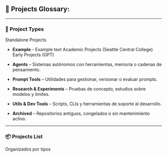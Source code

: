 ## 📁 Projects Glossary:

---

### 🧱 Project Types

Standalone Projects
- **Example** - Example text
Academic Projects (Seattle Central College)
Early Projects (GPT)

- **Agents** – Sistemas autónomos con herramientas, memoria o cadenas de pensamiento.
- **Prompt Tools** – Utilidades para gestionar, versionar o evaluar prompts.
- **Research & Experiments** – Pruebas de concepto, estudios sobre modelos y límites.
- **Utils & Dev Tools** – Scripts, CLIs y herramientas de soporte al desarrollo.
- **Archived** – Repositorios antiguos, congelados o sin mantenimiento activo.

---

### 📦 Projects List

Organizados por tipos
